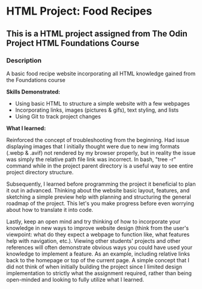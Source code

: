 <h1>HTML Project: Food Recipes</h1>

<h2>This is a HTML project assigned from The Odin Project HTML Foundations Course</h2>
<h3>Description</h3>
<p>A basic food recipe website incorporating all HTML knowledge gained from the Foundations course</p>
<strong>Skills Demonstrated:</strong>
    <ul>   
        <li>Using basic HTML to structure a simple website with a few webpages</li>
        <li>Incorporating links, images (pictures & gifs), text styling, and lists</li> 
        <li>Using Git to track project changes</li>
    </ul>
<strong>What I learned:</strong>
    <p>
    Reinforced the concept of troubleshooting from the beginning. Had issue displaying images that I initially thought were due to new img formats (.webp & .avif) not rendered by my browser properly, but in reality the issue was simply the relative path file link was incorrect. In bash, "tree -r" command while in the project parent directory is a useful way to see entire project directory structure.
    </p>
    <p>
    Subsequently, I learned before programming the project it beneficial to plan it out in advanced. Thinking about the website basic layout, features, and sketching a simple preview help with planning and structuring the general roadmap of the project. This let's you make progress before even worrying about how to translate it into code.
    </p>
    <p>
    Lastly, keep an open mind and try thinking of how to incorporate your knowledge in new ways to improve website design (think from the user's viewpoint: what do they expect a webpage to function like, what features help with navigation, etc.). Viewing other students' projects and other references will often demonstrate obvious ways you could have used your knowledge to implement a feature. As an example, including relative links back to the homepage or top of the current page. A simple concept that I did not think of when initially building the project since I limited design implementation to strictly what the assignment required, rather than being open-minded and looking to fully utilize what I learned.
    </p>
